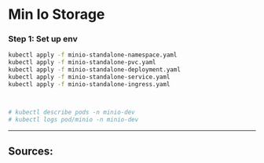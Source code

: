 # Min Io Storage


### Step 1: Set up env

```sh
kubectl apply -f minio-standalone-namespace.yaml
kubectl apply -f minio-standalone-pvc.yaml
kubectl apply -f minio-standalone-deployment.yaml
kubectl apply -f minio-standalone-service.yaml
kubectl apply -f minio-standalone-ingress.yaml



# kubectl describe pods -n minio-dev
# kubectl logs pod/minio -n minio-dev
```



---

## Sources:

<!-- - [thanos prometheus sample project](https://github.com/AvnerZini/thanos_prometheus_project) -->


